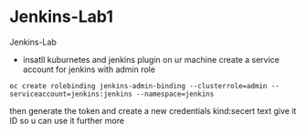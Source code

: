 # Jenkins-Lab1
Jenkins-Lab
- insatll kuburnetes and jenkins plugin
on ur machine create a service account for jenkins with admin role
```
oc create rolebinding jenkins-admin-binding --clusterrole=admin --serviceaccount=jenkins:jenkins --namespace=jenkins
```
then generate the token and create a new credentials kind:secert text give it ID so u can use it further more 
